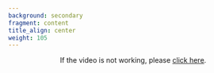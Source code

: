 ```yaml
---
background: secondary
fragment: content
title_align: center
weight: 105
---
```


<center>  

If the video is not working, please [click here](https://www.youtube.com/watch?v=32Vm5gg3X3Y).

</center>  